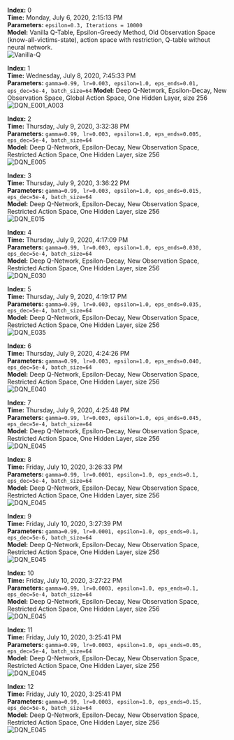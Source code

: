 **Index:** 0 \
**Time:** Monday, July 6, 2020, 2:15:13 PM \
**Parameters:** `epsilon=0.3, Iterations = 10000` \
**Model:** Vanilla Q-Table, Epsilon-Greedy Method, Old Observation Space (know-all-victims-state), action space with restriction, Q-table without neural network. \
![Vanilla-Q](https://github.com/vorugantia/asist-env/blob/master/asist_env/images/vanilla_q_old_observation.png)

**Index:** 1 \
**Time:** Wednesday, July 8, 2020, 7:45:33 PM \
**Parameters:** `gamma=0.99, lr=0.003, epsilon=1.0, eps_ends=0.01, eps_dec=5e-4, batch_size=64`
**Model:** Deep Q-Network, Epsilon-Decay, New Observation Space, Global Action Space, One Hidden Layer, size 256
![DQN_E001_A003](https://github.com/vorugantia/asist-env/blob/master/asist_env/images/dqn_test_run_global_view.png)

**Index:** 2 \
**Time:** Thursday, July 9, 2020, 3:32:38 PM \
**Parameters:** `gamma=0.99, lr=0.003, epsilon=1.0, eps_ends=0.005, eps_dec=5e-4, batch_size=64` \
**Model:** Deep Q-Network, Epsilon-Decay, New Observation Space, Restricted Action Space, One Hidden Layer, size 256 \
![DQN_E005](https://github.com/vorugantia/asist-env/blob/master/asist_env/images/RL-runs/7-09/dqn_E005.png)

**Index:** 3 \
**Time:** Thursday, July 9, 2020, 3:36:22 PM \
**Parameters:** `gamma=0.99, lr=0.003, epsilon=1.0, eps_ends=0.015, eps_dec=5e-4, batch_size=64` \
**Model:** Deep Q-Network, Epsilon-Decay, New Observation Space, Restricted Action Space, One Hidden Layer, size 256 \
![DQN_E015](https://github.com/vorugantia/asist-env/blob/master/asist_env/images/RL-runs/7-09/dqn_E015.png)

**Index:** 4 \
**Time:** Thursday, July 9, 2020, 4:17:09 PM \
**Parameters:** `gamma=0.99, lr=0.003, epsilon=1.0, eps_ends=0.030, eps_dec=5e-4, batch_size=64` \
**Model:** Deep Q-Network, Epsilon-Decay, New Observation Space, Restricted Action Space, One Hidden Layer, size 256 \
![DQN_E030](https://github.com/vorugantia/asist-env/blob/master/asist_env/images/RL-runs/7-09/dqn_E030.png)

**Index:** 5 \
**Time:** Thursday, July 9, 2020, 4:19:17 PM \
**Parameters:** `gamma=0.99, lr=0.003, epsilon=1.0, eps_ends=0.035, eps_dec=5e-4, batch_size=64` \
**Model:** Deep Q-Network, Epsilon-Decay, New Observation Space, Restricted Action Space, One Hidden Layer, size 256 \
![DQN_E035](https://github.com/vorugantia/asist-env/blob/master/asist_env/images/RL-runs/7-09/dqn_E035.png)

**Index:** 6 \
**Time:** Thursday, July 9, 2020, ‏4:24:26 PM \
**Parameters:** `gamma=0.99, lr=0.003, epsilon=1.0, eps_ends=0.040, eps_dec=5e-4, batch_size=64` \
**Model:** Deep Q-Network, Epsilon-Decay, New Observation Space, Restricted Action Space, One Hidden Layer, size 256 \
![DQN_E040](https://github.com/vorugantia/asist-env/blob/master/asist_env/images/RL-runs/7-09/dqn_E040.png)

**Index:** 7 \
**Time:** Thursday, July 9, 2020, ‏4:25:48 PM \
**Parameters:** `gamma=0.99, lr=0.003, epsilon=1.0, eps_ends=0.045, eps_dec=5e-4, batch_size=64` \
**Model:** Deep Q-Network, Epsilon-Decay, New Observation Space, Restricted Action Space, One Hidden Layer, size 256 \
![DQN_E045](https://github.com/vorugantia/asist-env/blob/master/asist_env/images/RL-runs/7-09/dqn_E045.png)

**Index:** 8 \
**Time:** Friday, July 10, 2020, ‏3:26:33 PM \
**Parameters:** `gamma=0.99, lr=0.0001, epsilon=1.0, eps_ends=0.1, eps_dec=5e-4, batch_size=64` \
**Model:** Deep Q-Network, Epsilon-Decay, New Observation Space, Restricted Action Space, One Hidden Layer, size 256 \
![DQN_E045](https://github.com/vorugantia/asist-env/blob/master/asist_env/images/RL-runs/7-10/dqn_E01_A00001.png)

**Index:** 9 \
**Time:** Friday, July 10, 2020, ‏3:27:39 PM \
**Parameters:** `gamma=0.99, lr=0.0001, epsilon=1.0, eps_ends=0.1, eps_dec=5e-6, batch_size=64` \
**Model:** Deep Q-Network, Epsilon-Decay, New Observation Space, Restricted Action Space, One Hidden Layer, size 256 \
![DQN_E045](https://github.com/vorugantia/asist-env/blob/master/asist_env/images/RL-runs/7-10/dqn_E01_A00001_ED5e-6.png)

**Index:** 10 \
**Time:** Friday, July 10, 2020, ‏3:27:22 PM \
**Parameters:** `gamma=0.99, lr=0.0003, epsilon=1.0, eps_ends=0.1, eps_dec=5e-4, batch_size=64` \
**Model:** Deep Q-Network, Epsilon-Decay, New Observation Space, Restricted Action Space, One Hidden Layer, size 256 \
![DQN_E045](https://github.com/vorugantia/asist-env/blob/master/asist_env/images/RL-runs/7-10/dqn_E01_A00003.png.png)

**Index:** 11 \
**Time:** Friday, July 10, 2020, ‏3:25:41 PM \
**Parameters:** `gamma=0.99, lr=0.0003, epsilon=1.0, eps_ends=0.05, eps_dec=5e-4, batch_size=64` \
**Model:** Deep Q-Network, Epsilon-Decay, New Observation Space, Restricted Action Space, One Hidden Layer, size 256 \
![DQN_E045](https://github.com/vorugantia/asist-env/blob/master/asist_env/images/RL-runs/7-10/dqn_E005_A00003.png)

**Index:** 12 \
**Time:** Friday, July 10, 2020, ‏3:25:41 PM \
**Parameters:** `gamma=0.99, lr=0.0003, epsilon=1.0, eps_ends=0.15, eps_dec=5e-6, batch_size=64` \
**Model:** Deep Q-Network, Epsilon-Decay, New Observation Space, Restricted Action Space, One Hidden Layer, size 256 \
![DQN_E045](https://github.com/vorugantia/asist-env/blob/master/asist_env/images/RL-runs/7-10/dqn_E015_A00003_ED5e-6.png)